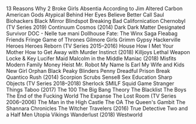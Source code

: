 13 Reasons Why
2 Broke Girls
Absentia
According to Jim
Altered Carbon
American Gods
Atypical
Behind Her Eyes
Believe
Better Call Saul
Biohackers
Black Mirror
Blindspot
Breaking Bad
Californication
Chernobyl (TV Series 2019)
Continuum
Cosmos (2014)
Dark
Dark Matter
Designated Survivor
DOC - Nelle tue mani
Dollhouse
Fate: The Winx Saga
Fleabag
Friends
Fringe
Game of Thrones
Gilmore Girls
Grimm
Gypsy
Hackerville
Heroes
Heroes Reborn (TV Series 2015–2016)
House
How I Met Your Mother
How to Get Away with Murder
Instinct (2018)
Killjoys
Lethal Weapon
Locke & Key
Lucifer
Maid
Malcolm in the Middle
Maniac (2018)
Misfits
Modern Family
Money Heist
Mr. Robot
My Name Is Earl
My Wife and Kids
New Girl
Orphan Black
Peaky Blinders
Penny Dreadful
Prison Break
Quantico
Rush (2014)
Scorpion
Scrubs
Sense8
Sex Education
Sharp Objects (TV Series 2018–2018)
Sherlock
SMILF
Squid Game
Stranger Things
Taboo (2017)
The 100
The Big Bang Theory
The Blacklist
The Boys
The End of the Fucking World
The Expanse
The Lost Room (TV Series 2006–2006)
The Man in the High Castle
The OA
The Queen's Gambit
The Shannara Chronicles
The Witcher
Travelers (2016)
True Detective
Two and a Half Men
Utopia
Vikings
Wanderlust (2018)
Westworld
